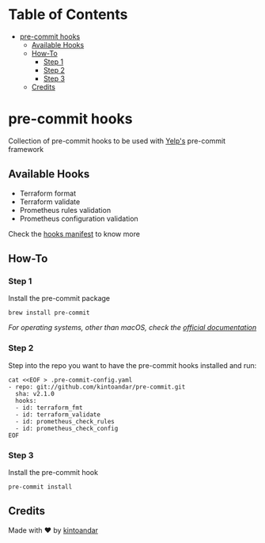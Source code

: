 Table of Contents
=================

  * [pre\-commit hooks](#pre-commit-hooks)
    * [Available Hooks](#available-hooks)
    * [How\-To](#how-to)
      * [Step 1](#step-1)
      * [Step 2](#step-2)
      * [Step 3](#step-3)
    * [Credits](#credits)

# pre-commit hooks
Collection of pre-commit hooks to be used with [Yelp's](http://pre-commit.com/) pre-commit framework

## Available Hooks
  * Terraform format
  * Terraform validate
  * Prometheus rules validation
  * Prometheus configuration validation

Check the [hooks manifest](https://github.com/kintoandar/pre-commit/blob/master/.pre-commit-hooks.yaml) to know more

## How-To
### Step 1
Install the pre-commit package

```shell
brew install pre-commit
```

_For operating systems, other than macOS, check the [official documentation](http://pre-commit.com/#install)_

### Step 2
Step into the repo you want to have the pre-commit hooks installed and run:

```shell
cat <<EOF > .pre-commit-config.yaml
- repo: git://github.com/kintoandar/pre-commit.git
  sha: v2.1.0
  hooks:
  - id: terraform_fmt
  - id: terraform_validate
  - id: prometheus_check_rules
  - id: prometheus_check_config
EOF
```

### Step 3
Install the pre-commit hook

```shell
pre-commit install
```

## Credits
Made with ♥️ by [kintoandar](https://blog.kintoandar.com)
